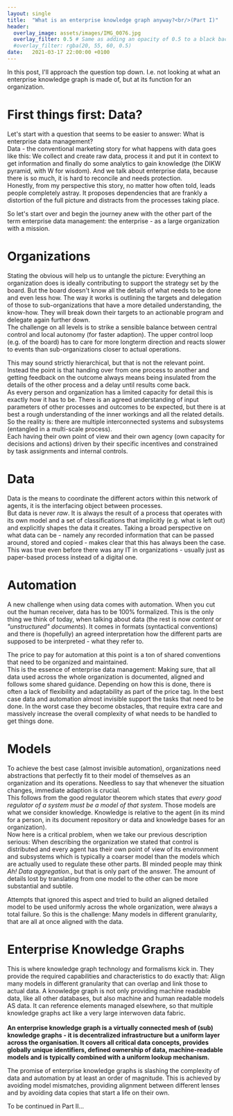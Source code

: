 ```yaml
---
layout: single
title:  "What is an enterprise knowledge graph anyway?<br/>(Part I)"
header:
  overlay_image: assets/images/IMG_0076.jpg
  overlay_filter: 0.5 # Same as adding an opacity of 0.5 to a black background
  #overlay_filter: rgba(20, 55, 60, 0.5)
date:   2021-03-17 22:00:00 +0100
---
```



In this post, I'll approach the question top down.
I.e. not looking at what an enterprise knowledge graph is made of,
but at its function for an organization.

# First things first: Data?

Let's start with a question that seems to be easier to answer: What is enterprise data management?
<br/>
Data - the conventional marketing story for what happens with data goes like this:
We collect and create raw data, process it and put it in context to get information and finally do some analytics to gain knowledge (the DIKW pyramid, with W for wisdom).
And we talk about enterprise data, because there is so much, it is hard to reconcile and needs protection.<br/>
Honestly, from my perspective this story, no matter how often told, leads people completely astray. It proposes dependencies that are frankly a distortion of the full picture and distracts from the processes taking place.

So let's start over and begin the journey anew with the other part of the term enterprise data management:
the enterprise - as a large organization with a mission.

# Organizations

Stating the obvious will help us to untangle the picture:
Everything an organization does is ideally contributing to support the strategy set by the board. But the board doesn't know all the details of what needs to be done and even less how. The way it works is outlining the targets and delegation of those to sub-organizations that have a more detailed understanding, the know-how. They will break down their targets to an actionable program and delegate again further down.<br/>
The challenge on all levels is to strike a sensible balance between central control and local autonomy (for faster adaption). The upper control loop (e.g. of the board) has to care for more longterm direction and reacts slower to events than sub-organizations closer to actual operations.

This may sound strictly hierarchical, but that is not the relevant point. Instead the point is that handing over from one process to another and getting feedback on the outcome always means being insulated from the details of the other process and a delay until results come back.<br/>
As every person and organization has a limited capacity for detail this is exactly how it has to be. There is an agreed understanding of input parameters of other processes and outcomes to be expected, but there is at best a rough understanding of the inner workings and all the related details.
So the reality is: there are multiple interconnected systems and subsystems (entangled in a multi-scale process).<br/>
Each having their own point of view and their own agency (own capacity for decisions and actions) driven by their specific incentives and constrained by task assignments and internal controls.

# Data

Data is the means to coordinate the different actors within this network of agents, it is the interfacing object between processes.<br/>
But data is never _raw_. It is always the result of a process that operates with its own model and a set of classifications that implicitly (e.g. what is left out) and explicitly shapes the data it creates.
Taking a broad perspective on what data can be - namely any recorded information that can be passed around, stored and copied - makes clear that this has always been the case. This was true even before there was any IT in organizations - usually just as paper-based process instead of a digital one.

# Automation

A new challenge when using data comes with automation. When you cut out the human receiver, data has to be 100% formalized.
This is the only thing we think of today, when talking about data (the rest is now _content_ or _"unstructured" documents_).
It comes in formats (syntactical conventions) and there is (hopefully) an agreed interpretation how the different parts are supposed to be interpreted - what they refer to.

The price to pay for automation at this point is a ton of shared conventions that need to be organized and maintained.<br/>
This is the essence of enterprise data management:
Making sure, that all data used across the whole organization is documented, aligned and follows some shared guidance. Depending on how this is done, there is often a lack of flexibility and adaptability as part of the price tag.
In the best case data and automation almost invisible support the tasks that need to be done. In the worst case they become obstacles, that require extra care and massively increase the overall complexity of what needs to be handled to get things done.

# Models

To achieve the best case (almost invisible automation), organizations need abstractions that perfectly fit to their model of themselves as an organization and its operations. Needless to say that whenever the situation changes, immediate adaption is crucial.<br/>
This follows from the good regulator theorem which states that _every good regulator of a system must be a model of that system_.
Those models are what we consider knowledge.
Knowledge is relative to the agent (in its mind for a person, in its document repository or data and knowledge bases for an organization).<br/>
Now here is a critical problem, when we take our previous description serious:
When describing the organization we stated that control is distributed and every agent has their own point of view of its environment and subsystems which is typically a coarser model than the models which are actually used to regulate these other parts. BI minded people may think _Ah! Data aggregation._, but that is only part of the answer. The amount of details lost by translating from one model to the other can be more substantial and subtile.

Attempts that ignored this aspect and tried to build an aligned detailed model to be used uniformly across the whole organization, were always a total failure.
So this is the challenge: Many models in different granularity, that are all at once aligned with the data.

# Enterprise Knowledge Graphs

This is where knowledge graph technology and formalisms kick in. They provide the required capabilities and characteristics to do exactly that:
Align many models in different granularity that can overlap and link those to actual data. A knowledge graph is not only providing machine readable data, like all other databases, but also machine and human readable models AS data. It can reference elements managed elsewhere, so that multiple knowledge graphs act like a very large interwoven data fabric.<br/><br/>
<b>An enterprise knowledge graph is a virtually connected mesh of (sub) knowledge graphs - it is decentralized infrastructure but a uniform layer across
the organisation. It covers all critical data concepts, provides globally unique identifiers, defined ownership of data, machine-readable models and is typically combined with a uniform lookup mechanism.</b>

The promise of enterprise knowledge graphs is slashing the complexity of data and automation by at least an order of magnitude. This is achieved by avoiding model mismatches, providing alignment between different lenses and by avoiding data copies that start a life on their own.

To be continued in Part II...
